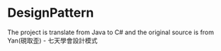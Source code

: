 # DesignPattern
The project is translate from Java to C# and the original source is from Yan(硯取歪) - 七天學會設計模式
